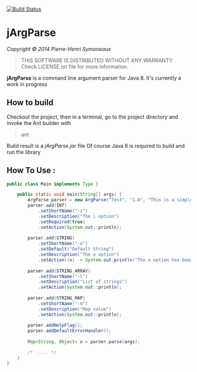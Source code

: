 [![Build Status](https://travis-ci.org/phsym/jArgParse.svg)](https://travis-ci.org/phsym/jArgParse)

# jArgParse

*Copyright &copy; 2014 Pierre-Henri Symoneaux*

> THIS SOFTWARE IS DISTRIBUTED WITHOUT ANY WARRANTY <br>
> Check LICENSE.txt file for more information. <br>


**jArgParse** is a command line argument parser for Java 8.
It's currently a work in progress

## How to build
Checkout the project, then in a terminal, go to the project directory and invoke the Ant builder with 

> ant

Build result is a *jArgParse.jar* file
Of course Java 8 is required to build and run the library

## How To Use :

```java
public class Main implements Type {

	public static void main(String[] args) {
		ArgParse parser = new ArgParse("Test", "1.0", "This is a simple test with java 8");
		parser.add(INT)
			.setShortName("-i")
			.setDescription("The i option")
			.setRequired(true)
			.setAction(System.out::println);
		
		parser.add(STRING)
			.setShortName("-o")
			.setDefault("Default String")
			.setDescription("The o option")
			.setAction((x) -> System.out.println("The o option has been passed : " + x));
		
		parser.add(STRING_ARRAY)
			.setShortName("-l")
			.setDescription("List of strings")
			.setAction(System.out::println);
		
		parser.add(STRING_MAP)
			.setShortName("-m")
			.setDescription("Map value")
			.setAction(System.out::println);
		
		parser.addHelpFlag();
		parser.addDefaultErrorHandler();
		
		Map<String, Object> x = parser.parse(args);

		/* ..... */
	}
}
```
